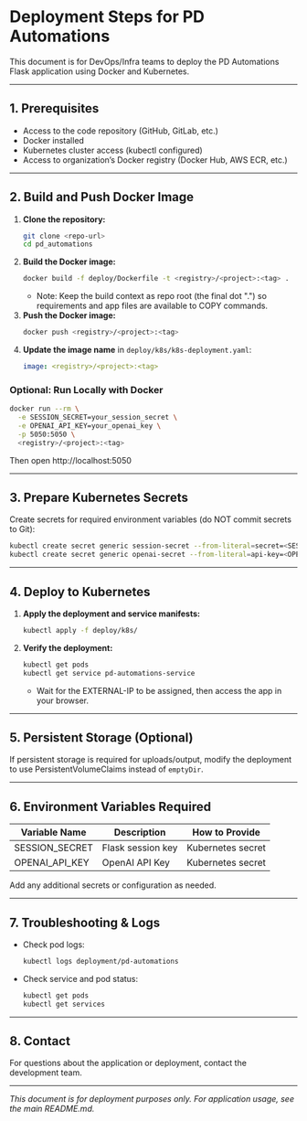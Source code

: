 # Deployment Steps for PD Automations

This document is for DevOps/Infra teams to deploy the PD Automations Flask application using Docker and Kubernetes.

---

## 1. Prerequisites
- Access to the code repository (GitHub, GitLab, etc.)
- Docker installed
- Kubernetes cluster access (kubectl configured)
- Access to organization’s Docker registry (Docker Hub, AWS ECR, etc.)

---

## 2. Build and Push Docker Image
1. **Clone the repository:**
   ```bash
   git clone <repo-url>
   cd pd_automations
   ```
2. **Build the Docker image:**
   ```bash
   docker build -f deploy/Dockerfile -t <registry>/<project>:<tag> .
   ```
   - Note: Keep the build context as repo root (the final dot ".") so requirements and app files are available to COPY commands.
3. **Push the Docker image:**
   ```bash
   docker push <registry>/<project>:<tag>
   ```
4. **Update the image name** in `deploy/k8s/k8s-deployment.yaml`:
   ```yaml
   image: <registry>/<project>:<tag>
   ```

### Optional: Run Locally with Docker
```bash
docker run --rm \
  -e SESSION_SECRET=your_session_secret \
  -e OPENAI_API_KEY=your_openai_key \
  -p 5050:5050 \
  <registry>/<project>:<tag>
```
Then open http://localhost:5050

---

## 3. Prepare Kubernetes Secrets
Create secrets for required environment variables (do NOT commit secrets to Git):

```bash
kubectl create secret generic session-secret --from-literal=secret=<SESSION_SECRET_VALUE>
kubectl create secret generic openai-secret --from-literal=api-key=<OPENAI_API_KEY>
```

---

## 4. Deploy to Kubernetes
1. **Apply the deployment and service manifests:**
   ```bash
   kubectl apply -f deploy/k8s/
   ```
2. **Verify the deployment:**
   ```bash
   kubectl get pods
   kubectl get service pd-automations-service
   ```
   - Wait for the EXTERNAL-IP to be assigned, then access the app in your browser.

---

## 5. Persistent Storage (Optional)
If persistent storage is required for uploads/output, modify the deployment to use PersistentVolumeClaims instead of `emptyDir`.

---

## 6. Environment Variables Required
| Variable Name     | Description        | How to Provide         |
|-------------------|-------------------|------------------------|
| SESSION_SECRET    | Flask session key | Kubernetes secret      |
| OPENAI_API_KEY    | OpenAI API Key    | Kubernetes secret      |

Add any additional secrets or configuration as needed.

---

## 7. Troubleshooting & Logs
- Check pod logs:
  ```bash
  kubectl logs deployment/pd-automations
  ```
- Check service and pod status:
  ```bash
  kubectl get pods
  kubectl get services
  ```

---

## 8. Contact
For questions about the application or deployment, contact the development team.

---

*This document is for deployment purposes only. For application usage, see the main README.md.*
